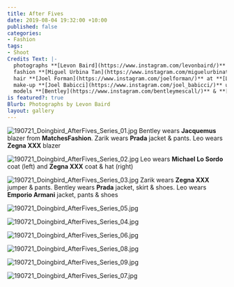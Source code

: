 ```yaml
---
title: After Fives
date: 2019-08-04 19:32:00 +10:00
published: false
categories:
- Fashion
tags:
- Shoot
Credits Text: |-
  photographs **[Levon Baird](https://www.instagram.com/levonbaird/)** at **[The Artist Group](https://www.instagram.com/theartistgroup/)**
  fashion **[Miguel Urbina Tan](https://www.instagram.com/miguelurbinatan/)**
  hair **[Joel Forman](https://www.instagram.com/joelforman/)** at **[Lion Artist Management](https://www.instagram.com/lionartistmanagement/)** using **[Alan White Anthology](https://www.instagram.com/alanwhiteanthology/)** & **[Davines](https://www.instagram.com/davines_australia/)**
  make-up **[Joel Babicci](https://www.instagram.com/joel_babicci/)** using **[MAC](https://www.instagram.com/maccosmetics/)**
  models **[Bentley](https://www.instagram.com/bentleymescall/)** & **[Zarik](https://www.instagram.com/zarikkhan_/)** at **[IMG](https://www.instagram.com/imgmodels/)** and **[Leo](https://www.instagram.com/leonvrrdo/)** at **[FiveTwenty](https://www.instagram.com/fivetwentyMGT/)**
is featured?: true
Blurb: Photographs by Levon Baird
layout: gallery
---
```


![190721_Doingbird_AfterFives_Series_01.jpg](/uploads/190721_Doingbird_AfterFives_Series_01.jpg)
Bentley wears **Jacquemus** blazer from **MatchesFashion**. Zarik wears **Prada** jacket & pants. Leo wears **Zegna XXX** blazer

![190721_Doingbird_AfterFives_Series_02.jpg](/uploads/190721_Doingbird_AfterFives_Series_02.jpg)
Leo wears **Michael Lo Sordo** coat (left) and **Zegna XXX** coat & hat (right)

![190721_Doingbird_AfterFives_Series_03.jpg](/uploads/190721_Doingbird_AfterFives_Series_03.jpg)
Zarik wears **Zegna XXX** jumper & pants. Bentley wears **Prada** jacket, skirt & shoes. Leo wears **Emporio Armani** jacket, pants & shoes

![190721_Doingbird_AfterFives_Series_05.jpg](/uploads/190721_Doingbird_AfterFives_Series_05.jpg)

![190721_Doingbird_AfterFives_Series_04.jpg](/uploads/190721_Doingbird_AfterFives_Series_04.jpg)

![190721_Doingbird_AfterFives_Series_06.jpg](/uploads/190721_Doingbird_AfterFives_Series_06.jpg)

![190721_Doingbird_AfterFives_Series_08.jpg](/uploads/190721_Doingbird_AfterFives_Series_08.jpg)

![190721_Doingbird_AfterFives_Series_09.jpg](/uploads/190721_Doingbird_AfterFives_Series_09.jpg)

![190721_Doingbird_AfterFives_Series_07.jpg](/uploads/190721_Doingbird_AfterFives_Series_07.jpg)


